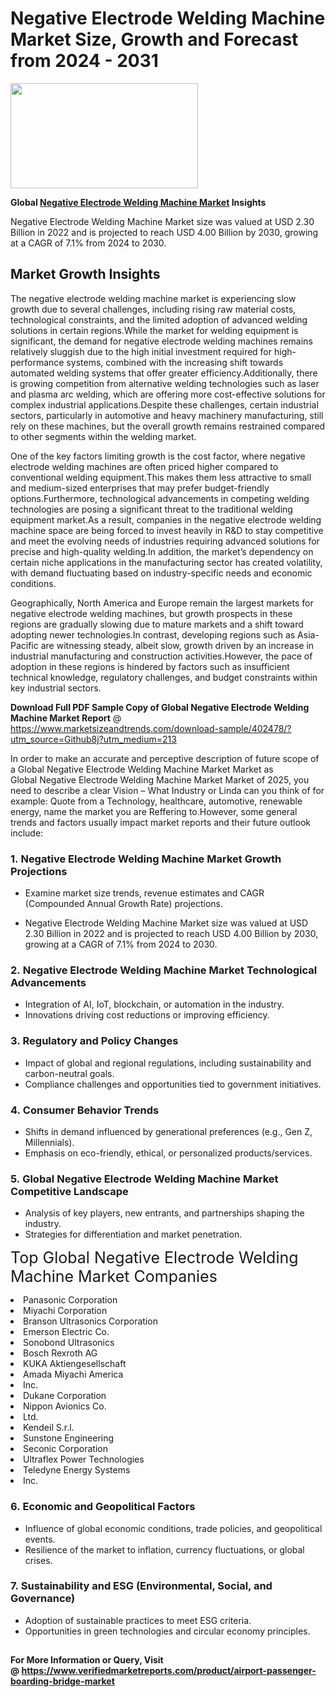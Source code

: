 <H1>Negative Electrode Welding Machine Market Size, Growth and Forecast from 2024 - 2031</H1><img class="aligncenter size-medium wp-image-584254" src="https://thirdeyenews.in/wp-content/uploads/2024/09/Global-Market-Research-300x168.jpeg" alt="" width="300" height="168" /><p><strong>Global&nbsp;<a href="https://www.marketsizeandtrends.com/download-sample/402478/?utm_source=Github8j?utm_medium=213">Negative Electrode Welding Machine Market</a> Insights</strong></p><p>Negative Electrode Welding Machine Market size was valued at USD 2.30 Billion in 2022 and is projected to reach USD 4.00 Billion by 2030, growing at a CAGR of 7.1% from 2024 to 2030.</p><p><h2>Market Growth Insights</h2> <p>The negative electrode welding machine market is experiencing slow growth due to several challenges, including rising raw material costs, technological constraints, and the limited adoption of advanced welding solutions in certain regions.While the market for welding equipment is significant, the demand for negative electrode welding machines remains relatively sluggish due to the high initial investment required for high-performance systems, combined with the increasing shift towards automated welding systems that offer greater efficiency.Additionally, there is growing competition from alternative welding technologies such as laser and plasma arc welding, which are offering more cost-effective solutions for complex industrial applications.Despite these challenges, certain industrial sectors, particularly in automotive and heavy machinery manufacturing, still rely on these machines, but the overall growth remains restrained compared to other segments within the welding market.</p> <p>One of the key factors limiting growth is the cost factor, where negative electrode welding machines are often priced higher compared to conventional welding equipment.This makes them less attractive to small and medium-sized enterprises that may prefer budget-friendly options.Furthermore, technological advancements in competing welding technologies are posing a significant threat to the traditional welding equipment market.As a result, companies in the negative electrode welding machine space are being forced to invest heavily in R&D to stay competitive and meet the evolving needs of industries requiring advanced solutions for precise and high-quality welding.In addition, the market’s dependency on certain niche applications in the manufacturing sector has created volatility, with demand fluctuating based on industry-specific needs and economic conditions.<p>Geographically, North America and Europe remain the largest markets for negative electrode welding machines, but growth prospects in these regions are gradually slowing due to mature markets and a shift toward adopting newer technologies.In contrast, developing regions such as Asia-Pacific are witnessing steady, albeit slow, growth driven by an increase in industrial manufacturing and construction activities.However, the pace of adoption in these regions is hindered by factors such as insufficient technical knowledge, regulatory challenges, and budget constraints within key industrial sectors.<p><span class=""><strong>Download Full PDF Sample Copy of Global Negative Electrode Welding Machine Market Report</strong> @ <a href="https://www.marketsizeandtrends.com/download-sample/402478/?utm_source=Github8j?utm_medium=213" target="_blank">https://www.marketsizeandtrends.com/download-sample/402478/?utm_source=Github8j?utm_medium=213</a></span></p><p>In order to make an accurate and perceptive description of future scope of a Global&nbsp;Negative Electrode Welding Machine Market Market as Global&nbsp;Negative Electrode Welding Machine Market Market of 2025, you need to describe a clear Vision &ndash; What Industry or Linda can you think of for example: Quote from a Technology, healthcare, automotive, renewable energy, name the market you are Reffering to.However, some general trends and factors usually impact market reports and their future outlook include:</p><h3>1.&nbsp;<strong>Negative Electrode Welding Machine Market Growth Projections</strong></h3><ul><li>Examine market size trends, revenue estimates and CAGR (Compounded Annual Growth Rate) projections.</li><li><p>Negative Electrode Welding Machine Market size was valued at USD 2.30 Billion in 2022 and is projected to reach USD 4.00 Billion by 2030, growing at a CAGR of 7.1% from 2024 to 2030.</p></li></ul><h3>2.&nbsp;<strong>Negative Electrode Welding Machine Market Technological Advancements</strong></h3><ul><li>Integration of AI, IoT, blockchain, or automation in the industry.</li><li>Innovations driving cost reductions or improving efficiency.</li></ul><h3>3.&nbsp;<strong>Regulatory and Policy Changes</strong></h3><ul><li>Impact of global and regional regulations, including sustainability and carbon-neutral goals.</li><li>Compliance challenges and opportunities tied to government initiatives.</li></ul><h3>4.&nbsp;<strong>Consumer Behavior Trends</strong></h3><ul><li>Shifts in demand influenced by generational preferences (e.g., Gen Z, Millennials).</li><li>Emphasis on eco-friendly, ethical, or personalized products/services.</li></ul><h3>5.&nbsp;<strong>Global Negative Electrode Welding Machine Market Competitive Landscape</strong></h3><ul><li>Analysis of key players, new entrants, and partnerships shaping the industry.</li><li>Strategies for differentiation and market penetration.</li></ul><p data-pm-slice="1 1 []"><span style="color: inherit; font-family: inherit; font-size: 25px;">Top Global Negative Electrode Welding Machine Market Companies</span></p><div class="" data-test-id=""><p><li>Panasonic Corporation</li><li> Miyachi Corporation</li><li> Branson Ultrasonics Corporation</li><li> Emerson Electric Co.</li><li> Sonobond Ultrasonics</li><li> Bosch Rexroth AG</li><li> KUKA Aktiengesellschaft</li><li> Amada Miyachi America</li><li> Inc.</li><li> Dukane Corporation</li><li> Nippon Avionics Co.</li><li> Ltd.</li><li> Kendeil S.r.l.</li><li> Sunstone Engineering</li><li> Seconic Corporation</li><li> Ultraflex Power Technologies</li><li> Teledyne Energy Systems</li><li> Inc.</li></p></div><h3>6.&nbsp;<strong>Economic and Geopolitical Factors</strong></h3><ul><li>Influence of global economic conditions, trade policies, and geopolitical events.</li><li>Resilience of the market to inflation, currency fluctuations, or global crises.</li></ul><h3>7.&nbsp;<strong>Sustainability and ESG (Environmental, Social, and Governance)</strong></h3><ul><li>Adoption of sustainable practices to meet ESG criteria.</li><li>Opportunities in green technologies and circular economy principles.</li></ul><h2><strong style="font-size: 14px;">For More Information or Query, Visit @&nbsp;</strong><a style="background-color: #ffffff; font-size: 14px;" href="https://www.marketsizeandtrends.com/report/negative-electrode-welding-machine-market/" target="_blank">https://www.verifiedmarketreports.com/product/airport-passenger-boarding-bridge-market</a></h2>